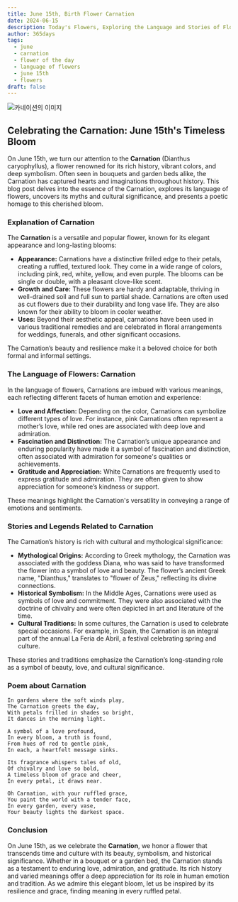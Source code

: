 ```yaml
---
title: June 15th, Birth Flower Carnation
date: 2024-06-15
description: Today's Flowers, Exploring the Language and Stories of Flowers Carnation
author: 365days
tags:
  - june
  - carnation
  - flower of the day
  - language of flowers
  - june 15th
  - flowers
draft: false
---
```


![카네이션의 이미지](https://cdn.pixabay.com/photo/2023/01/06/21/34/carnation-7702161_1280.jpg#center)

## Celebrating the Carnation: June 15th's Timeless Bloom

On June 15th, we turn our attention to the **Carnation** (Dianthus caryophyllus), a flower renowned for its rich history, vibrant colors, and deep symbolism. Often seen in bouquets and garden beds alike, the Carnation has captured hearts and imaginations throughout history. This blog post delves into the essence of the Carnation, explores its language of flowers, uncovers its myths and cultural significance, and presents a poetic homage to this cherished bloom.

### Explanation of Carnation

The **Carnation** is a versatile and popular flower, known for its elegant appearance and long-lasting blooms:

- **Appearance:** Carnations have a distinctive frilled edge to their petals, creating a ruffled, textured look. They come in a wide range of colors, including pink, red, white, yellow, and even purple. The blooms can be single or double, with a pleasant clove-like scent.
- **Growth and Care:** These flowers are hardy and adaptable, thriving in well-drained soil and full sun to partial shade. Carnations are often used as cut flowers due to their durability and long vase life. They are also known for their ability to bloom in cooler weather.
- **Uses:** Beyond their aesthetic appeal, carnations have been used in various traditional remedies and are celebrated in floral arrangements for weddings, funerals, and other significant occasions.

The Carnation’s beauty and resilience make it a beloved choice for both formal and informal settings.

### The Language of Flowers: Carnation

In the language of flowers, Carnations are imbued with various meanings, each reflecting different facets of human emotion and experience:

- **Love and Affection:** Depending on the color, Carnations can symbolize different types of love. For instance, pink Carnations often represent a mother’s love, while red ones are associated with deep love and admiration.
- **Fascination and Distinction:** The Carnation’s unique appearance and enduring popularity have made it a symbol of fascination and distinction, often associated with admiration for someone's qualities or achievements.
- **Gratitude and Appreciation:** White Carnations are frequently used to express gratitude and admiration. They are often given to show appreciation for someone’s kindness or support.

These meanings highlight the Carnation's versatility in conveying a range of emotions and sentiments.

### Stories and Legends Related to Carnation

The Carnation’s history is rich with cultural and mythological significance:

- **Mythological Origins:** According to Greek mythology, the Carnation was associated with the goddess Diana, who was said to have transformed the flower into a symbol of love and beauty. The flower’s ancient Greek name, "Dianthus," translates to "flower of Zeus," reflecting its divine connections.
- **Historical Symbolism:** In the Middle Ages, Carnations were used as symbols of love and commitment. They were also associated with the doctrine of chivalry and were often depicted in art and literature of the time.
- **Cultural Traditions:** In some cultures, the Carnation is used to celebrate special occasions. For example, in Spain, the Carnation is an integral part of the annual La Feria de Abril, a festival celebrating spring and culture.

These stories and traditions emphasize the Carnation’s long-standing role as a symbol of beauty, love, and cultural significance.

### Poem about Carnation

	In gardens where the soft winds play,
	The Carnation greets the day,
	With petals frilled in shades so bright,
	It dances in the morning light.
	
	A symbol of a love profound,
	In every bloom, a truth is found,
	From hues of red to gentle pink,
	In each, a heartfelt message sinks.
	
	Its fragrance whispers tales of old,
	Of chivalry and love so bold,
	A timeless bloom of grace and cheer,
	In every petal, it draws near.
	
	Oh Carnation, with your ruffled grace,
	You paint the world with a tender face,
	In every garden, every vase,
	Your beauty lights the darkest space.

### Conclusion

On June 15th, as we celebrate the **Carnation**, we honor a flower that transcends time and culture with its beauty, symbolism, and historical significance. Whether in a bouquet or a garden bed, the Carnation stands as a testament to enduring love, admiration, and gratitude. Its rich history and varied meanings offer a deep appreciation for its role in human emotion and tradition. As we admire this elegant bloom, let us be inspired by its resilience and grace, finding meaning in every ruffled petal.